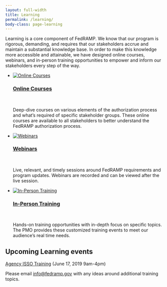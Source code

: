 ```yaml
---
layout: full-width
title: Learning
permalink: /learning/
body-class: page-learning
---
```


Learning is a core component of FedRAMP. We know that our program is rigorous, demanding, and requires that our stakeholders accrue and maintain a substantial knowledge base. In order to make this knowledge more accessible and attainable, we have designed online courses, webinars, and in-person training opportunities to empower and inform our stakeholders every step of the way. 

<ul class="learning-group">
	<li class="online">
		<a href="{{site.baseurl}}/learning/online-courses"><img src="{{site.baseurl}}/assets/img/training-icon.png" alt="Online Courses" title="Online Courses"></a>
		<a href="{{site.baseurl}}/learning/online-courses"><h3>Online Courses</h3></a><br>
		<p>Deep-dive courses on various elements of the authorization process and what’s required of specific stakeholder groups. These online courses are available to all stakeholders to better understand the FedRAMP authorization process.</p>
	</li>
	<li class="webinars">
		<a href="{{site.baseurl}}/learning/webinars"><img src="{{site.baseurl}}/assets/img/webinar-icon.png" alt="Webinars" title="Webinars"></a>
		<a href="{{site.baseurl}}/learning/webinars"><h3>Webinars</h3></a><br>
		<p>Live, relevant, and timely sessions around FedRAMP requirements and program updates. Webinars are recorded and can be viewed after the live session.</p>
	</li>
	<li class="in-person">
		<a href="{{site.baseurl}}/learning/in-person-training"><img src="{{site.baseurl}}/assets/img/in-person-icon.png" alt="In-Person Training" title="In-Person Training"></a>
		<a href="{{site.baseurl}}/learning/in-person-training"><h3>In-Person Training</h3></a><br>
		<p>Hands-on training opportunities with in-depth focus on specific topics. The PMO provides these customized training events to meet our audience’s real time needs.</p>
	</li>
</ul>
<div class="learning-events">
<h2>Upcoming Learning events </h2>
<p><a href="https://www.eventbrite.com/e/fedramp-agency-isso-training-june-2019-tickets-58997377745" target="_blank">Agency ISSO Training</a> (June 17, 2019 9am-4pm)</p>

<p>Please email <a href="info@fedramp.gov">info@fedramp.gov</a> with any ideas around additional training topics.</p>
</div>